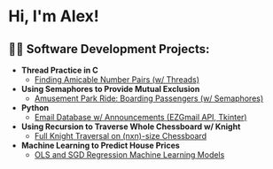 <h1>Hi, I'm Alex!</h1>

<h2>👨‍💻 Software Development Projects:</h2>

- <b>Thread Practice in C</b>
  - [Finding Amicable Number Pairs (w/ Threads)](https://github.com/axelauda/Finding-Amicable-Number-Pairs-w-Threads-)
- <b>Using Semaphores to Provide Mutual Exclusion</b>
  - [Amusement Park Ride: Boarding Passengers (w/ Semaphores)](https://github.com/axelauda/Boarding-Passengers-w-Semaphores)
- <b>Python</b>
  - [Email Database w/ Announcements (EZGmail API, Tkinter)](https://github.com/axelauda/Email-Database-w-Announcements)
- <b>Using Recursion to Traverse Whole Chessboard w/ Knight</b>
  - [Full Knight Traversal on (nxn)-size Chessboard](https://github.com/axelauda/Full-Knight-Traversal-on-n-size-Chessboard)
- <b>Machine Learning to Predict House Prices</b>
  - [OLS and SGD Regression Machine Learning Models](https://github.com/axelauda/LinearHousingPredictor)
<!--
**axelauda/axelauda** is a ✨ _special_ ✨ repository because its `README.md` (this file) appears on your GitHub profile.

Here are some ideas to get you started:

- 🔭 I’m currently working on ...
- 🌱 I’m currently learning ...
- 👯 I’m looking to collaborate on ...
- 🤔 I’m looking for help with ...
- 💬 Ask me about ...
- 📫 How to reach me: ...
- 😄 Pronouns: ...
- ⚡ Fun fact: ...
-->
